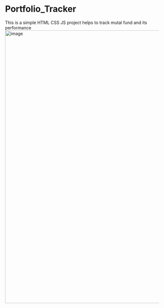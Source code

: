 # Portfolio_Tracker
This is a simple HTML CSS JS project helps to track mutal fund and its performance
<img width="1870" height="893" alt="image" src="https://github.com/user-attachments/assets/6ccdc115-3f5e-43f2-a790-ca30af502d22" />
